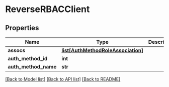 # ReverseRBACClient

## Properties
Name | Type | Description | Notes
------------ | ------------- | ------------- | -------------
**assocs** | [**list[AuthMethodRoleAssociation]**](AuthMethodRoleAssociation.md) |  | [optional] 
**auth_method_id** | **int** |  | [optional] 
**auth_method_name** | **str** |  | [optional] 

[[Back to Model list]](../README.md#documentation-for-models) [[Back to API list]](../README.md#documentation-for-api-endpoints) [[Back to README]](../README.md)


